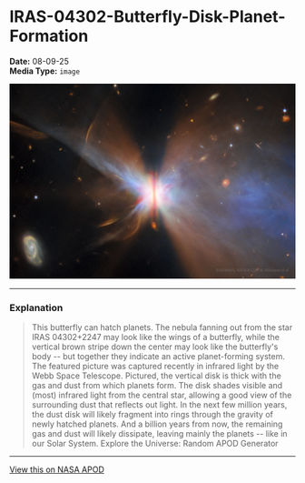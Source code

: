 # IRAS-04302-Butterfly-Disk-Planet-Formation

**Date:** 08-09-25  
**Media Type:** `image`  

![Image](image.jpg)



---

### Explanation

> This butterfly can hatch planets. The nebula fanning out from the star IRAS 04302+2247 may look like the wings of a butterfly, while the vertical brown stripe down the center may look like the butterfly's body -- but together they indicate an active planet-forming system. The featured picture was captured recently in infrared light by the Webb Space Telescope. Pictured, the vertical disk is thick with the gas and dust from which planets form. The disk shades visible and (most) infrared light from the central star, allowing a good view of the surrounding dust that reflects out light. In the next few million years, the dust disk will likely fragment into rings through the gravity of newly hatched planets.  And a billion years from now, the remaining gas and dust will likely dissipate, leaving mainly the planets -- like in our Solar System.    Explore the Universe: Random APOD Generator

---

[View this on NASA APOD](https://apod.nasa.gov/apod/astropix.html)
